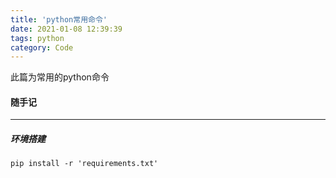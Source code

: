 ```yaml
---
title: 'python常用命令'
date: 2021-01-08 12:39:39
tags: python
category: Code
---
```

此篇为常用的python命令
<!-- more -->
#### 随手记
---
##### 环境搭建  
`pip install -r 'requirements.txt'`  

